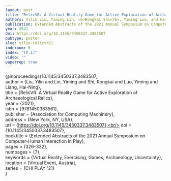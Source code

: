 ```yaml
---
layout: post
title: "RelicVR: A Virtual Reality Game for Active Exploration of Archaeological Relics"
authors: Yilin Liu, Yiming Lin, <b>Rongkai Shi</b>, Yiming Luo, and Hai-Ning Liang
publication: Extended Abstracts of the 2021 Annual Symposium on Computer-Human Interaction in Play (CHI PLAY)
year: 2021
doi: https://doi.org/10.1145/3450337.3483507
pubtype: poster
slug: yilin-relicvr21
indexnum: 6
index: "[P.1]"
video: ""
paperrep: true
---
```


@inproceedings{10.1145/3450337.3483507,<br/>
author = {Liu, Yilin and Lin, Yiming and Shi, Rongkai and Luo, Yiming and Liang, Hai-Ning},<br/>
title = {RelicVR: A Virtual Reality Game for Active Exploration of Archaeological Relics},<br/>
year = {2021},<br/>
isbn = {9781450383561},<br/>
publisher = {Association for Computing Machinery},<br/>
address = {New York, NY, USA},<br/>
url = {https://doi.org/10.1145/3450337.3483507},<br/>
doi = {10.1145/3450337.3483507},<br/>
booktitle = {Extended Abstracts of the 2021 Annual Symposium on Computer-Human Interaction in Play},<br/>
pages = {326–332},<br/>
numpages = {7},<br/>
keywords = {Virtual Reality, Exercising, Games, Archaeology, Uncertainty},<br/>
location = {Virtual Event, Austria},<br/>
series = {CHI PLAY '21}<br/>
}
